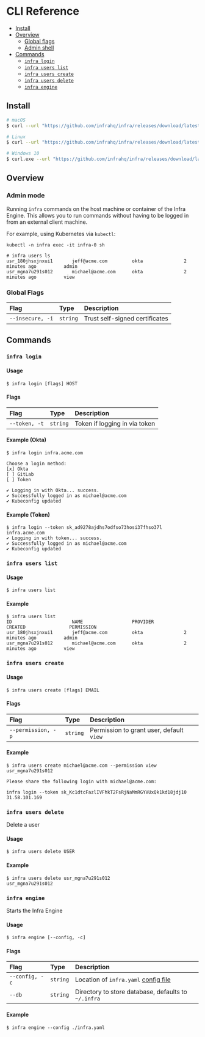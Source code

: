 # CLI Reference

* [Install](#install)
* [Overview](#introduction)
    * [Global flags](#global-flags)
    * [Admin shell](#admin-shell)
* [Commands](#commands)
    * [`infra login`](#infra-login)
    * [`infra users list`](#infra-users-list)
    * [`infra users create`](#infra-users-create)
    * [`infra users delete`](#infra-users-delete)
    * [`infra engine`](#infra-engine)

## Install

```bash
# macOS
$ curl --url "https://github.com/infrahq/infra/releases/download/latest/infra-darwin-$(uname -m)" --output /usr/local/bin/infra && chmod +x /usr/local/bin/infra

# Linux
$ curl --url "https://github.com/infrahq/infra/releases/download/latest/infra-linux-$(uname -m)" --output /usr/local/bin/infra && chmod +x /usr/local/bin/infra

# Windows 10
$ curl.exe --url "https://github.com/infrahq/infra/releases/download/latest/infra-windows-amd64.exe" --output infra.exe
```

## Overview

### Admin mode

Running `infra` commands on the host machine or container of the Infra Engine. This allows you to run commands without having to be logged in from an external client machine.

For example, using Kubernetes via `kubectl`:

```
kubectl -n infra exec -it infra-0 sh

# infra users ls
usr_180jhsxjnxui1       jeff@acme.com         okta               2 minutes ago          admin
usr_mgna7u291s012       michael@acme.com      okta               2 minutes ago          view
```

### Global Flags

| Flag                 | Type       | Description                     |
| :----------------    | :-------   | :-----------------------------  |
| `--insecure, -i`     | `string`   | Trust self-signed certificates  |

## Commands

### `infra login`

#### Usage

```
$ infra login [flags] HOST
```

#### Flags

| Flag              | Type       | Description                    |
| :---------------- | :-------   | :----------------------------- |
| `--token, -t`     | `string`   | Token if logging in via token  |


#### Example (Okta)

```
$ infra login infra.acme.com

Choose a login method:
[x] Okta
[ ] GitLab
[ ] Token

✔ Logging in with Okta... success.
✔ Successfully logged in as michael@acme.com
✔ Kubeconfig updated
```

#### Example (Token)

```
$ infra login --token sk_ad9278ajdhs7odfso73hosi37fhso37l infra.acme.com
✔ Logging in with token... success.
✔ Successfully logged in as michael@acme.com
✔ Kubeconfig updated
```

### `infra users list`

#### Usage

```
$ infra users list
```

#### Example

```
$ infra users list
ID                      NAME                  PROVIDER           CREATED                PERMISSION
usr_180jhsxjnxui1       jeff@acme.com         okta               2 minutes ago          admin
usr_mgna7u291s012       michael@acme.com      okta               2 minutes ago          view
```

### `infra users create`

#### Usage

```
$ infra users create [flags] EMAIL
```

#### Flags

| Flag                   | Type       | Description                               |
| :-----------------     | :-------   | :---------------------------------------- |
| `--permission, -p`     | `string`   | Permission to grant user, default `view`  |


#### Example

```
$ infra users create michael@acme.com --permission view
usr_mgna7u291s012

Please share the following login with michael@acme.com:

infra login --token sk_Kc1dtcFazlIVFhkT2FsRjNaMmRGYVUxQk1kd18jdj10 31.58.101.169
```

### `infra users delete`

Delete a user

#### Usage

```
$ infra users delete USER
```

#### Example

```
$ infra users delete usr_mgna7u291s012
usr_mgna7u291s012
```

### `infra engine`

Starts the Infra Engine

#### Usage

```
$ infra engine [--config, -c]
```

#### Flags

| Flag               | Type       | Description                                                 |
| :----------------- | :-------   | :---------------------------------------------------------- |
| `--config, -c`     | `string`   | Location of `infra.yaml` [config file](./configuration.md)  |
| `--db`             | `string`   | Directory to store database, defaults to `~/.infra`         |

#### Example

```
$ infra engine --config ./infra.yaml
```